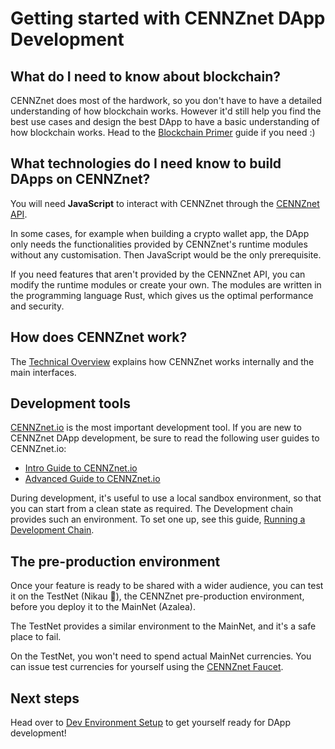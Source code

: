 # Getting started with CENNZnet DApp Development

## What do I need to know about blockchain?
CENNZnet does most of the hardwork, so you don't have to have a detailed understanding of how blockchain works. However it'd still help you find the best use cases and design the best DApp to have a basic understanding of how blockchain works. Head to the [Blockchain Primer](Getting-started/blockchain-primer) guide if you need :)

## What technologies do I need know to build DApps on CENNZnet?

You will need **JavaScript** to interact with CENNZnet through the [CENNZnet API](https://github.com/cennznet/api.js).

In some cases, for example when building a crypto wallet app, the DApp only needs the functionalities provided by CENNZnet's runtime modules without any customisation. Then JavaScript would be the only prerequisite.

If you need features that aren't provided by the CENNZnet API, you can modify the runtime modules or create your own. The modules are written in the programming language Rust, which gives us the optimal performance and security.

## How does CENNZnet work?

The [Technical Overview](Getting-started/CENNZnet-technical-overview) explains how CENNZnet works internally and the main interfaces.

## Development tools

[CENNZnet.io](https://cennznet.io/#/) is the most important development tool. If you are new to CENNZnet DApp development, be sure to read the following user guides to CENNZnet.io:
* [Intro Guide to CENNZnet.io](https://medium.com/centrality/using-cennznet-io-ac5a90f9a2cb)
* [Advanced Guide to CENNZnet.io](https://medium.com/centrality/advanced-guide-to-cennznet-io-33be90f26ff3)

During development, it's useful to use a local sandbox environment, so that you can start from a clean state as required. The Development chain provides such an environment. To set one up, see this guide,
[Running a Development Chain](Network-participating/Node-operating/Running-a-Dev-Chain).

## The pre-production environment

Once your feature is ready to be shared with a wider audience, you can test it on the TestNet (Nikau 🌴), the CENNZnet pre-production environment, before you deploy it to the MainNet (Azalea).

The TestNet provides a similar environment to the MainNet, and it's a safe place to fail. 

On the TestNet, you won't need to spend actual MainNet currencies. You can issue test currencies for yourself using the [CENNZnet Faucet](CENNZnet-infrastructures/CENNZnet-faucet).

## Next steps

Head over to [Dev Environment Setup](Getting-started/Dev-environment-setup) to get yourself ready for DApp development!